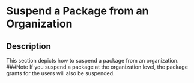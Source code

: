 # Suspend a Package from an Organization
## Description
This section depicts how to suspend a package from an organization.
###Note
If you suspend a package at the organization level, the package grants for the users will also be suspended.

